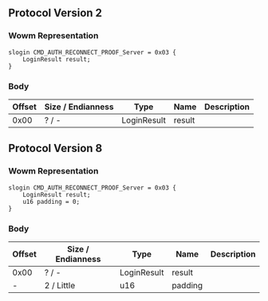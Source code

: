 ## Protocol Version 2

### Wowm Representation
```rust,ignore
slogin CMD_AUTH_RECONNECT_PROOF_Server = 0x03 {
    LoginResult result;
}
```
### Body
| Offset | Size / Endianness | Type | Name | Description |
| ------ | ----------------- | ---- | ---- | ----------- |
| 0x00 | ? / - | LoginResult | result |  |
## Protocol Version 8

### Wowm Representation
```rust,ignore
slogin CMD_AUTH_RECONNECT_PROOF_Server = 0x03 {
    LoginResult result;
    u16 padding = 0;
}
```
### Body
| Offset | Size / Endianness | Type | Name | Description |
| ------ | ----------------- | ---- | ---- | ----------- |
| 0x00 | ? / - | LoginResult | result |  |
| - | 2 / Little | u16 | padding |  |
